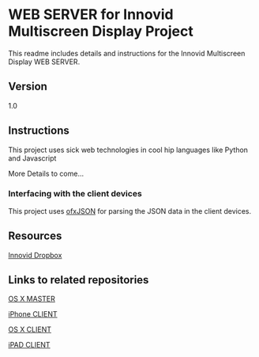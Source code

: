 WEB SERVER for Innovid Multiscreen Display Project
============================
This readme includes details and instructions for the Innovid Multiscreen Display WEB SERVER.

Version
----
1.0


Instructions
----

This project uses sick web technologies in cool hip languages like Python and Javascript

More Details to come...

### Interfacing with the client devices

This project uses [ofxJSON] for parsing the JSON data in the client devices.

Resources
----
[Innovid Dropbox]

Links to related repositories
----
[OS X MASTER]

[iPhone CLIENT]

[OS X CLIENT]

[iPAD CLIENT]

[ofxJSON]: https://github.com/jefftimesten/ofxJSON

[OS X MASTER]: https://github.com/jdiedrick/innovidMultiscreenDisplayAppOSXMaster

[OS X CLIENT]: https://github.com/jdiedrick/innovidMultiscreenDisplayAppOSXClient

[iPhone CLIENT]: https://github.com/jdiedrick/innovidMultiscreenDisplayAppiPhoneClient

[iPad CLIENT]: https://github.com/jdiedrick/innovidMultiscreenDisplayAppiPadClient

[Innovid Dropbox]: https://www.dropbox.com/home/Innovid

